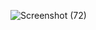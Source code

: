 ![Screenshot (72)](https://github.com/user-attachments/assets/8c183053-8921-46bb-966c-967221541bd5)

